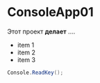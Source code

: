 ﻿# ConsoleApp01

Этот проект **делает** ....

* item 1
* item 2
* item 3

```c#
Console.ReadKey();
```
